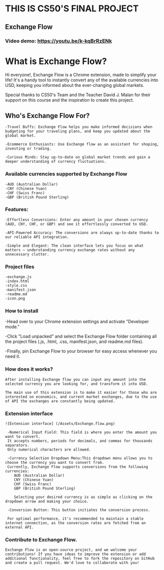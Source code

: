 # THIS IS CS50'S FINAL PROJECT
## Exchange Flow
### Video demo: <https://youtu.be/k-kqBrRzENk> 

# What is Exchange Flow?

Hi everyone!, Exchange Flow is a Chrome extension, made to simplify your life! It's a handy tool to instantly convert any of the available currencies into USD, keeping you informed about the ever-changing global markets.

Special thanks to CS50's Team and the Teacher David J. Malan for their support on this course and the inspiration to create this project. 

## Who's Exchange Flow For?

    -Travel Buffs: Exchange Flow helps you make informed decisions when budgeting for your traveling plans, and keep you updated about the global market.

    -Ecommerce Enthusiasts: Use Exchange flow as an assistant for shoping, investing or trading.
     
    -Curious Minds: Stay up-to-date on global market trends and gain a deeper understanding of currency fluctuations.

### Available currencies supported by Exchange Flow

    -AUD (Australian Dollar)
    -CNY (Chinese Yuan)
    -CHF (Swiss Franc)
    -GBP (British Pound Sterling)

### Features:

	-Effortless Conversions: Enter any amount in your chosen currency (AUD, CNY, CHF, or GBP) and see it effortlessly converted to USD. 

	-API-Powered Accuracy: The conversions are always up-to-date thanks to our reliable API integration.

	-Simple and Elegant: The clean interface lets you focus on what matters – understanding currency exchange rates without any unnecessary clutter.

### Project files

    -exchange.js
    -index.html
    -style.css
    -manifest.json
    -readme.md
    -icon.png

### How to install

   -Head over to your Chrome extension settings and activate "Developer mode." 
   
   -Click "Load unpacked" and select the Exchange Flow folder containing all the project files (.js, .html, .css, manifest.json, and readme.md files). 
   
   -Finally, pin Exchange Flow to your browser for easy access whenever you need it.


### How does it works?

    After installing Exchange flow you can input any amount into the selected currency you are looking for, and transform it into USD.

    The main use of this extension is to make it easier for those who are interested on economics, and current market exchanges, due to the use of API the exchanges are constantly being updated.

### Extension interface

    ![Extension interface] (/Assets/Exchange.flow.png)

     -Numerical Input Field: This field is where you enter the amount you want to convert.
     It accepts numbers, periods for decimals, and commas for thousands separators.
     Only numerical characters are allowed.

     -Currency Selection Dropdown Menu:This dropdown menu allows you to choose the currency you want to convert from.
     Currently, Exchange Flow supports conversions from the following currencies:
        AUD (Australian Dollar)
        CNY (Chinese Yuan)
        CHF (Swiss Franc)
        GBP (British Pound Sterling)

        Selecting your desired currency is as simple as clicking on the dropdown arrow and making your choice.
    
     -Conversion Button: This button initiates the conversion process.

     For optimal performance, it's recommended to maintain a stable internet connection, as the conversion rates are fetched from an external API.

### Contribute to Exchange Flow.
    Exchange Flow is an open-source project, and we welcome your contributions! If you have ideas to improve the extension or add additional functionality, feel free to fork the repository on GitHub and create a pull request. We'd love to collaborate with you!
